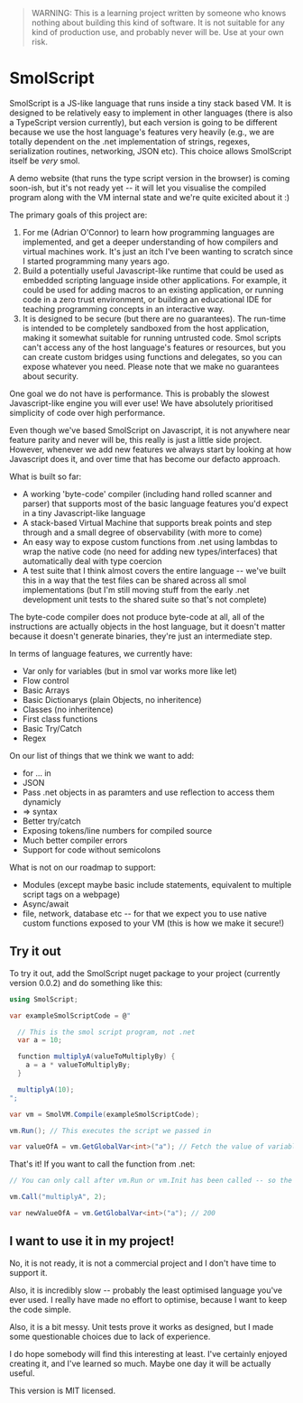 > WARNING: This is a learning project written by someone who knows nothing about building this kind of software. It is not suitable for any kind of production use, and probably never will be. Use at your own risk.

# SmolScript

SmolScript is a JS-like language that runs inside a tiny stack based VM. It is designed to be relatively easy to implement in other languages (there is also a TypeScript version currently), but each version is going to be different because we use the host language's features very heavily (e.g., we are totally dependent on the .net implementation of strings, regexes, serialization routines, networking, JSON etc). This choice allows SmolScript itself be *very* smol.

A demo website (that runs the type script version in the browser) is coming soon-ish, but it's not ready yet -- it will let you visualise the compiled program along with the VM internal state and we're quite exicited about it :) 

The primary goals of this project are:

1. For me (Adrian O'Connor) to learn how programming languages are implemented, and get a deeper understanding of how compilers and virtual machines work. It's just an itch I've been wanting to scratch since I started programming many years ago.
2. Build a potentially useful Javascript-like runtime that could be used as embedded scripting language inside other applications. For example, it could be used for adding macros to an existing application, or running code in a zero trust environment, or building an educational IDE for teaching programming concepts in an interactive way.
3. It is designed to be secure (but there are no guarantees). The run-time is intended to be completely sandboxed from the host application, making it somewhat suitable for running untrusted code. Smol scripts can't access any of the host language's features or resources, but you can create custom bridges using functions and delegates, so you can expose whatever you need. Please note that we make no guarantees about security.

One goal we do not have is performance. This is probably the slowest Javascript-like engine you will ever use! We have absolutely prioritised simplicity of code over high performance.

Even though we've based SmolScript on Javascript, it is not anywhere near feature parity and never will be, this really is just a little side project. However, whenever we add new features we always start by looking at how Javascript does it, and over time that has become our defacto approach.

What is built so far:

* A working 'byte-code' compiler (including hand rolled scanner and parser) that supports most of the basic language features you'd expect in a tiny Javascript-like language
* A stack-based Virtual Machine that supports break points and step through and a small degree of observability (with more to come)
* An easy way to expose custom functions from .net using lambdas to wrap the native code (no need for adding new types/interfaces) that automatically deal with type coercion
* A test suite that I think almost covers the entire language -- we've built this in a way that the test files can be shared across all smol implementations (but I'm still moving stuff from the early .net development unit tests to the shared suite so that's not complete)

The byte-code compiler does not produce byte-code at all, all of the instructions are actually objects in the host language, but it doesn't matter because it doesn't generate binaries, they're just an intermediate step.

In terms of language features, we currently have:

* Var only for variables (but in smol var works more like let)
* Flow control
* Basic Arrays
* Basic Dictionarys (plain Objects, no inheritence)
* Classes (no inheritence)
* First class functions
* Basic Try/Catch
* Regex

On our list of things that we think we want to add:

* for ... in
* JSON
* Pass .net objects in as paramters and use reflection to access them dynamicly
* => syntax
* Better try/catch
* Exposing tokens/line numbers for compiled source
* Much better compiler errors
* Support for code without semicolons

What is not on our roadmap to support:

* Modules (except maybe basic include statements, equivalent to multiple script tags on a webpage)
* Async/await
* file, network, database etc -- for that we expect you to use native custom functions exposed to your VM (this is how we make it secure!)

## Try it out

To try it out, add the SmolScript nuget package to your project (currently version 0.0.2) and do something like this:

```csharp
using SmolScript;

var exampleSmolScriptCode = @"

  // This is the smol script program, not .net
  var a = 10;

  function multiplyA(valueToMultiplyBy) {
    a = a * valueToMultiplyBy;
  }

  multiplyA(10);
";

var vm = SmolVM.Compile(exampleSmolScriptCode);

vm.Run(); // This executes the script we passed in

var valueOfA = vm.GetGlobalVar<int>("a"); // Fetch the value of variable 'a' from the VM, will be 100
```

That's it! If you want to call the function from .net:

```csharp
// You can only call after vm.Run or vm.Init has been called -- so the VM is primed with initial state...

vm.Call("multiplyA", 2);

var newValueOfA = vm.GetGlobalVar<int>("a"); // 200
```

## I want to use it in my project!

No, it is not ready, it is not a commercial project and I don't have time to support it.

Also, it is incredibly slow -- probably the least optimised language you've ever used. I really have made no effort to optimise, because I want to keep the code simple.

Also, it is a bit messy. Unit tests prove it works as designed, but I made some questionable choices due to lack of experience.

I do hope somebody will find this interesting at least. I've certainly enjoyed creating it, and I've learned so much. Maybe one day it will be actually useful.

This version is MIT licensed.

